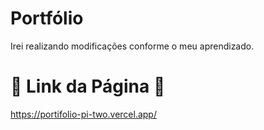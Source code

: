 # Portfólio
Irei realizando modificações conforme o meu aprendizado.

# 🔸 Link da Página 🔸
https://portifolio-pi-two.vercel.app/
